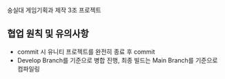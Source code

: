 숭실대 게임기획과 제작 3조 프로젝트

## 협업 원칙 및 유의사항
- commit 시 유니티 프로젝트를 완전히 종료 후 commit
- Develop Branch를 기준으로 병합 진행, 최종 빌드는 Main Branch를 기준으로 컴파일링